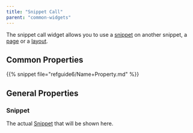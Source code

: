 ```yaml
---
title: "Snippet Call"
parent: "common-widgets"
---
```



The snippet call widget allows you to use a [snippet](snippet) on another snippet, a [page](page) or a [layout](layout).

## Common Properties

{{% snippet file="refguide6/Name+Property.md" %}}

## General Properties

### Snippet

The actual [Snippet](snippet) that will be shown here.
